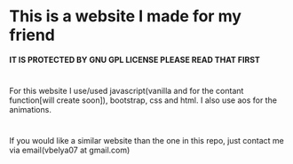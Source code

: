 # This is a website I made for my friend
**IT IS PROTECTED BY GNU GPL LICENSE PLEASE READ THAT FIRST** 
#
For this website I use/used javascript(vanilla and for the contant function[will create soon]), bootstrap, css and html. I also use aos for the animations.
#
If you would like a similar website than the one in this repo, just contact me via email(vbelya07 at gmail.com)

